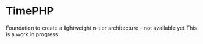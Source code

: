 # TimePHP
Foundation to create a lightweight n-tier architecture - not available yet
This is a work in progress
